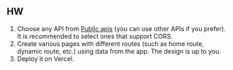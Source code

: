 ## HW

1. Choose any API from [Public apis](https://github.com/public-apis/public-apis) (you can use other APIs if you prefer). It is recommended to select ones that support CORS.
2. Create various pages with different routes (such as home route, dynamic route, etc.) using data from the app. The design is up to you.
3. Deploy it on Vercel.
